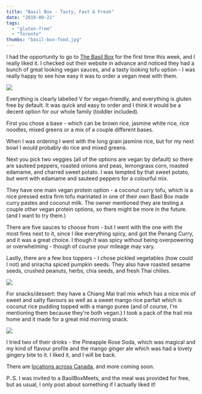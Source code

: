 ```yaml
---
title: "Basil Box - Tasty, Fast & Fresh"
date: "2019-09-21"
tags:
  - "gluten-free"
  - "Toronto"
thumbs: "basil-box-food.jpg"
---
```


I had the opportunity to go to [The Basil Box](https://www.thebasilbox.com/food/) for the first time this week, and I really liked it. I checked out their website in advance and noticed they had a bunch of great looking vegan sauces, and a tasty looking tofu option - I was really happy to see how easy it was to order a vegan meal with them.

![](images/basil-box-food-768x1024.jpg)

Everything is clearly labelled V for vegan-friendly, and everything is gluten free by default. It was quick and easy to order and I think it would be a decent option for our whole family (toddler included).

First you chose a base - which can be brown rice, jasmine white rice, rice noodles, mixed greens or a mix of a couple different bases.

When I was ordering I went with the long grain jasmine rice, but for my next bowl I would probably do rice and mixed greens.

Next you pick two veggies (all of the options are vegan by default) so there are sauteed peppers, roasted onions and peas, lemongrass corn, roasted edamame, and charred sweet potato. I was tempted by that sweet potato, but went with edamame and sauteed peppers for a colourful mix.

They have one main vegan protein option - a coconut curry tofu, which is a nice pressed extra firm tofu marinated in one of their own Basil Box made curry pastes and coconut milk. The owner mentioned they are testing a couple other vegan protein options, so there might be more in the future. (and I want to try them.)

There are five sauces to choose from - but I went with the one with the most fires next to it, since I like everything spicy, and got the Penang Curry, and it was a great choice. I though it was spicy without being overpowering or overwhelming - though of course your mileage may vary.

Lastly, there are a few box toppers - I chose pickled vegetables (how could I not) and sriracha spiced pumpkin seeds. They also have roasted sesame seeds, crushed peanuts, herbs, chia seeds, and fresh Thai chilies.

![](images/basil-box.jpg)

For snacks/dessert: they have a Chiang Mai trail mix which has a nice mix of sweet and salty flavours as well as a sweet mango rice parfait which is coconut rice pudding topped with a mango puree (and of course, I'm mentioning them because they're both vegan.) I took a pack of the trail mix home and it made for a great mid morning snack.

![](images/basil-box-coconut-mango-pudding.jpg)

I tried two of their drinks - the Pineapple Rose Soda, which was magical and my kind of flavour profile and the mango ginger ale which was had a lovely gingery bite to it. I liked it, and I will be back.

There are [locations across Canada](https://www.thebasilbox.com/locations/), and more coming soon.

P..S. I was invited to a BasilBoxMeets, and the meal was provided for free, but as usual, I only post about something if I actually liked it!
